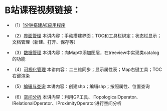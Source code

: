 # B站课程视频链接：

* （1）[1分钟搭建AE应用程序](https://www.bilibili.com/video/BV1tv411u7JA/)

* （2）[界面管理](https://www.bilibili.com/video/BV1tr4y1173v/)
本讲内容：手动搭建界面；TOC和工具栏绑定；状态栏显示；文档管理（新建、打开、保存等）

* （3）[数据管理](https://www.bilibili.com/video/BV1VU4y1c7Gs/)
本讲内容：向Map中添加图层，在treeview中实现类catalog的功能

* （4）[可视化管理](https://www.bilibili.com/video/BV1XQ4y1U7iA/)
本讲内容：二三维同步；显示属性表；Map右键工具；TOC右键渲染

* （5）[编辑与查询](https://www.bilibili.com/video/BV1zL4y1i7hS/)
本讲内容：创建shp；编辑shp；按照属性、位置查询

* （6）[空间分析](https://www.bilibili.com/video/BV13R4y1E7JR/)
本讲内容：利用GP工具、ITopologicalOperator、IRelationalOperator、IProximityOperator进行空间分析
